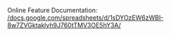 Online Feature Documentation: [/docs.google.com/spreadsheets/d/1sDYOzEW6zWBI-8w7ZVGktaklyh9J760tTMV3OE5hY3A/](/docs.google.com/spreadsheets/d/1sDYOzEW6zWBI-8w7ZVGktaklyh9J760tTMV3OE5hY3A/)

